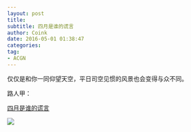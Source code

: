 ```yaml
---
layout: post
title: 
subtitle: 四月是谁的谎言
author: Coink 
date: 2016-05-01 01:38:47
categories: 
tag: 
- ACGN
---
```


仅仅是和你一同仰望天空，平日司空见惯的风景也会变得与众不同。

路人甲：

[四月是谁的谎言][1]

![][2]


[1]: http://www.bilibili.com/video/av2327305/
[2]: https://ooo.0o0.ooo/2016/03/24/56f416ae4a46a.jpg



